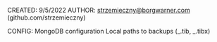 CREATED: 9/5/2022
AUTHOR: strzemieczny@borgwarner.com (github.com/strzemieczny)

CONFIG:
MongoDB configuration
Local paths to backups (_.tib, _.tibx)

